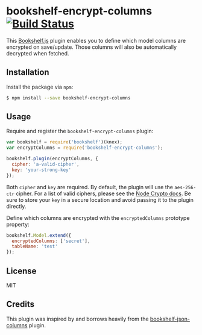 # bookshelf-encrypt-columns [![Build Status](https://travis-ci.org/scoutforpets/bookshelf-encrypt-columns.svg)](https://travis-ci.org/scoutforpets/bookshelf-encrypt-columns)

This [Bookshelf.js](https://github.com/tgriesser/bookshelf) plugin enables you to define which model columns are encrypted on save/update. Those columns will also be automatically decrypted when fetched.

## Installation

Install the package via `npm`:

```sh
$ npm install --save bookshelf-encrypt-columns
```

## Usage

Require and register the `bookshelf-encrypt-columns` plugin:

```js
var bookshelf = require('bookshelf')(knex);
var encryptColumns = require('bookshelf-encrypt-columns');

bookshelf.plugin(encryptColumns, {
  cipher: 'a-valid-cipher',
  key: 'your-strong-key'
});
```

Both `cipher` and `key` are required. By default, the plugin will use the `aes-256-ctr` cipher. For a list of valid ciphers, please see the [Node Crypto docs](https://nodejs.org/api/crypto.html). Be sure to store your `key` in a secure location and avoid passing it to the plugin directly.

Define which columns are encrypted with the `encryptedColumns` prototype property:

```js
bookshelf.Model.extend({
  encryptedColumns: ['secret'],
  tableName: 'test'
});
```

## License

MIT

## Credits
This plugin was inspired by and borrows heavily from the [bookshelf-json-columns](https://github.com/seegno/bookshelf-json-columns) plugin.
